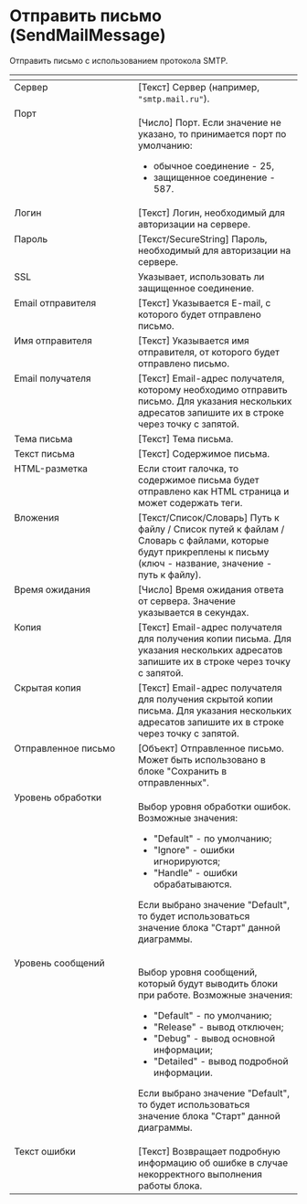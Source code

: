 # Отправить письмо (SendMailMessage)

Отправить письмо с использованием протокола SMTP.

<table data-header-hidden><thead><tr><th width="237" valign="top"></th><th width="315" valign="top"></th></tr></thead><tbody><tr><td valign="top">Сервер</td><td valign="top">[Текст] Сервер (например, <code>"smtp.mail.ru"</code>).</td></tr><tr><td valign="top">Порт</td><td valign="top"><p>[Число] Порт. Если значение не указано, то принимается порт по умолчанию: </p><ul><li>обычное соединение - 25, </li><li>защищенное соединение - 587.</li></ul></td></tr><tr><td valign="top">Логин</td><td valign="top">[Текст] Логин, необходимый для авторизации на сервере.</td></tr><tr><td valign="top">Пароль</td><td valign="top">[Текст/SecureString] Пароль, необходимый для авторизации на сервере.</td></tr><tr><td valign="top">SSL</td><td valign="top">Указывает, использовать ли защищенное соединение.</td></tr><tr><td valign="top">Email отправителя</td><td valign="top">[Текст] Указывается E-mail, с которого будет отправлено письмо.</td></tr><tr><td valign="top">Имя отправителя</td><td valign="top">[Текст] Указывается имя отправителя, от которого будет отправлено письмо.</td></tr><tr><td valign="top">Email получателя</td><td valign="top">[Текст] Email-адрес получателя, которому необходимо отправить письмо. Для указания нескольких адресатов запишите их в строке через точку с запятой.</td></tr><tr><td valign="top">Тема письма</td><td valign="top">[Текст] Тема письма.</td></tr><tr><td valign="top">Текст письма</td><td valign="top">[Текст] Содержимое письма.</td></tr><tr><td valign="top">HTML-разметка</td><td valign="top">Если стоит галочка, то содержимое письма будет отправлено как HTML страница и может содержать теги.</td></tr><tr><td valign="top">Вложения</td><td valign="top">[Текст/Список/Словарь] Путь к файлу / Список путей к файлам / Словарь с файлами, которые будут прикреплены к письму (ключ - название, значение - путь к файлу).</td></tr><tr><td valign="top">Время ожидания</td><td valign="top">[Число] Время ожидания ответа от сервера. Значение указывается в секундах.</td></tr><tr><td valign="top">Копия</td><td valign="top">[Текст] Email-адрес получателя для получения копии письма. Для указания нескольких адресатов запишите их в строке через точку с запятой.</td></tr><tr><td valign="top">Скрытая копия</td><td valign="top">[Текст] Email-адрес получателя для получения скрытой копии письма. Для указания нескольких адресатов запишите их в строке через точку с запятой.</td></tr><tr><td valign="top">Отправленное письмо</td><td valign="top">[Объект] Отправленное письмо. Может быть использовано в блоке "Сохранить в отправленных".</td></tr><tr><td valign="top">Уровень обработки</td><td valign="top"><p>Выбор уровня обработки ошибок. Возможные значения: </p><ul><li>"Default" - по умолчанию; </li><li>"Ignore" - ошибки игнорируются; </li><li>"Handle" - ошибки обрабатываются. </li></ul><p>Если выбрано значение "Default", то будет использоваться значение блока "Старт" данной диаграммы.</p></td></tr><tr><td valign="top">Уровень сообщений</td><td valign="top"><p>Выбор уровня сообщений, который будут выводить блоки при работе. Возможные значения: </p><ul><li>"Default" - по умолчанию; </li><li>"Release" - вывод отключен; </li><li>"Debug" - вывод основной информации; </li><li>"Detailed" - вывод подробной информации. </li></ul><p>Если выбрано значение "Default", то будет использоваться значение блока "Старт" данной диаграммы.</p></td></tr><tr><td valign="top">Текст ошибки</td><td valign="top">[Текст] Возвращает подробную информацию об ошибке в случае некорректного выполнения работы блока.</td></tr></tbody></table>
